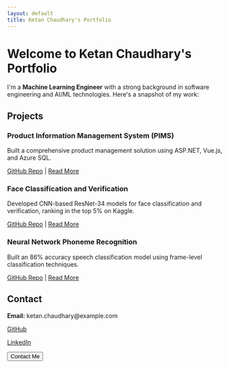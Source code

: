 ```yaml
---
layout: default
title: Ketan Chaudhary's Portfolio
---
```


<div class="container">
  <h1>Welcome to Ketan Chaudhary's Portfolio</h1>

  <p>I'm a <strong>Machine Learning Engineer</strong> with a strong background in software engineering and AI/ML technologies. Here's a snapshot of my work:</p>

<h2>Projects</h2>

  <div class="project">
    <h3>Product Information Management System (PIMS)</h3>
    <p>Built a comprehensive product management solution using ASP.NET, Vue.js, and Azure SQL.</p>
    <a href="#">GitHub Repo</a> | <a href="#">Read More</a>
  </div>

  <div class="project">
    <h3>Face Classification and Verification</h3>
    <p>Developed CNN-based ResNet-34 models for face classification and verification, ranking in the top 5% on Kaggle.</p>
    <a href="#">GitHub Repo</a> | <a href="#">Read More</a>
  </div>

  <div class="project">
    <h3>Neural Network Phoneme Recognition</h3>
    <p>Built an 86% accuracy speech classification model using frame-level classification techniques.</p>
    <a href="#">GitHub Repo</a> | <a href="#">Read More</a>
  </div>

<h2>Contact</h2>
  <p><strong>Email:</strong> ketan.chaudhary@example.com <i class="fas fa-envelope"></i></p>
  <p><a href="https://github.com/your-username"><i class="fab fa-github"></i> GitHub</a></p>
  <p><a href="https://www.linkedin.com/in/ketan-chaudhary/"><i class="fab fa-linkedin"></i> LinkedIn</a></p>

<button>Contact Me</button>
</div>